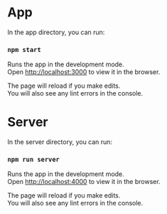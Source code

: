 # App

In the app directory, you can run:

### `npm start`

Runs the app in the development mode.\
Open [http://localhost:3000](http://localhost:3000) to view it in the browser.

The page will reload if you make edits.\
You will also see any lint errors in the console.

# Server

In the server directory, you can run:

### `npm run server`

Runs the app in the development mode.\
Open [http://localhost:4000](http://localhost:4000) to view it in the browser.

The page will reload if you make edits.\
You will also see any lint errors in the console.